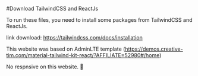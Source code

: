 #Download TailwindCSS and ReactJs

To run these files, you need to install some packages from TailwindCSS and ReactJs.

link download: https://tailwindcss.com/docs/installation

This website was based on AdminLTE template (https://demos.creative-tim.com/material-tailwind-kit-react/?AFFILIATE=52980#/home)

No respnsive on this website. 🥲 
